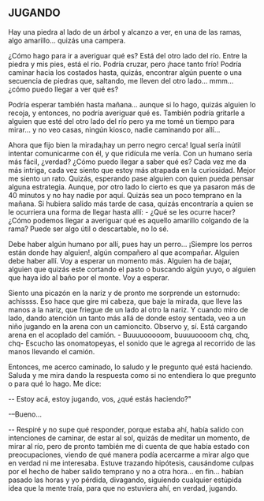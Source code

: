 ## JUGANDO

Hay una piedra al lado de un árbol y alcanzo a ver, en una de las ramas, algo amarillo… quizás una campera. 

¿Cómo hago para ir a averiguar qué es? Está del otro lado del río. Entre la piedra y mis pies, está el río. Podría cruzar, pero ¡hace tanto frío! Podría caminar hacia los costados hasta, quizás, encontrar algún puente o una secuencia de piedras que, saltando, me lleven del otro lado… mmm… ¿cómo puedo llegar a ver qué es?

Podría esperar también hasta mañana… aunque si lo hago, quizás alguien lo recoja, y entonces, no podría averiguar qué es. También podría gritarle a alguien que esté del otro lado del río pero ya me tomé un tiempo para mirar… y no veo casas, ningún kiosco, nadie caminando por allí…

Ahora que fijo bien la mirada¡hay un perro negro cerca! Igual sería inútil intentar comunicarme con él, y que ridícula me vería. Con un humano sería más fácil, ¿verdad? ¿Cómo puedo llegar a saber qué es? Cada vez me da más intriga, cada vez siento que estoy más atrapada en la curiosidad. Mejor me siento un rato. Quizás, esperando pase alguien con quien pueda pensar alguna estrategia. Aunque, por otro lado lo cierto es que ya pasaron más de 40 minutos y no hay nadie por aquí. Quizás sea un poco temprano en la mañana. Si hubiera salido más tarde de casa, quizás encontraría a quien se le ocurriera una forma de llegar hasta allí: - ¿Qué se les ocurre hacer? ¿Cómo podemos llegar a averiguar qué es aquello amarillo colgando de la rama? Puede ser algo útil o descartable, no lo sé.

Debe haber algún humano por allí, pues hay un perro... ¡Siempre los perros están donde hay alguien!, algún compañero al que acompañar. Alguien debe haber allí. Voy a esperar un momento más. Alguien ha de bajar, alguien que quizás este cortando el pasto o buscando algún yuyo, o alguien que haya ido al baño por el monte. Voy a esperar.

Siento una picazón en la nariz y de pronto me sorprende un estornudo: achissss. Eso hace que gire mi cabeza, que baje la mirada, que lleve las manos a la nariz, que friegue de un lado al otro la nariz. Y cuando miro de lado, dando atención un tanto más allá de donde estoy sentada, veo a un niño jugando en la arena con un camioncito. Observo y, sí. Está cargando arena en el acoplado del camión. - Buuuuooooom, buuuuoooom chq, chq, chq- Escucho las onomatopeyas, el sonido que le agrega al recorrido de las manos llevando el camión.

Entonces, me acerco caminado, lo saludo y le pregunto qué está haciendo. Saluda y me mira dando la respuesta como si no entendiera lo que pregunto o para qué lo hago. Me dice: 

-- Estoy acá, estoy jugando, vos, ¿qué estás haciendo?" 

-–Bueno… 

-- Respiré y no supe qué responder, porque estaba ahí, había salido con intenciones de caminar, de estar al sol, quizás de meditar un momento, de mirar al río, pero de pronto también me di cuenta de que había estado con preocupaciones, viendo de qué manera podía acercarme a mirar algo que en verdad ni me interesaba. Estuve trazando hipótesis, causándome culpas por el hecho de haber salido temprano y no a otra hora… en fin… habían pasado las horas y yo pérdida, divagando, siguiendo cualquier estúpida idea que la mente traía, para que no estuviera ahí, en verdad, jugando.